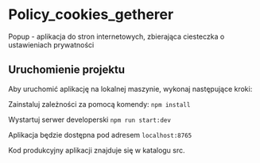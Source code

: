 # Policy_cookies_getherer

Popup - aplikacja do stron internetowych, zbierająca ciesteczka o ustawieniach prywatności

## Uruchomienie projektu

Aby uruchomić aplikację na lokalnej maszynie, wykonaj następujące kroki:

Zainstaluj zależności za pomocą komendy: ```npm install```

Wystartuj serwer developerski ```npm run start:dev``` 

Aplikacja będzie dostępna pod adresem ```localhost:8765```


Kod produkcyjny aplikacji znajduje się w katalogu src.

